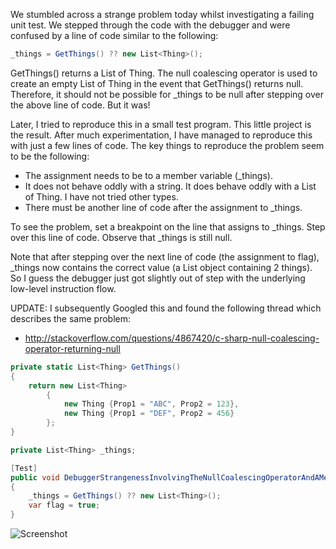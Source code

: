 
We stumbled across a strange problem today whilst investigating a failing unit test.
We stepped through the code with the debugger and were confused by a line of code
similar to the following:

```csharp
_things = GetThings() ?? new List<Thing>();
```

GetThings() returns a List of Thing. The null coalescing operator is used to
create an empty List of Thing in the event that GetThings() returns null.
Therefore, it should not be possible for _things to be null after stepping
over the above line of code. But it was!

Later, I tried to reproduce this in a small test program. This little project is the result.
After much experimentation, I have managed to reproduce this with just a few lines of code.
The key things to reproduce the problem seem to be the following:

* The assignment needs to be to a member variable (_things).
* It does not behave oddly with a string. It does behave oddly with a List of Thing. I have not tried other types.
* There must be another line of code after the assignment to _things.

To see the problem, set a breakpoint on the line that assigns to _things. Step over this line of code.
Observe that _things is still null.

Note that after stepping over the next line of code (the assignment to flag), _things now contains the
correct value (a List object containing 2 things). So I guess the debugger just got slightly out of step
with the underlying low-level instruction flow.

UPDATE: I subsequently Googled this and found the following thread which describes the same problem:

* http://stackoverflow.com/questions/4867420/c-sharp-null-coalescing-operator-returning-null

```csharp
private static List<Thing> GetThings()
{
	return new List<Thing>
		{
			new Thing {Prop1 = "ABC", Prop2 = 123},
			new Thing {Prop1 = "DEF", Prop2 = 456}
		};
}

private List<Thing> _things;

[Test]
public void DebuggerStrangenessInvolvingTheNullCoalescingOperatorAndAMemberVariable()
{
	_things = GetThings() ?? new List<Thing>();
	var flag = true;
}
```

![Screenshot](https://raw.github.com/taylorjg/NullCoalescingExperiment/master/Images/NullCoalescingExperiment.png)
